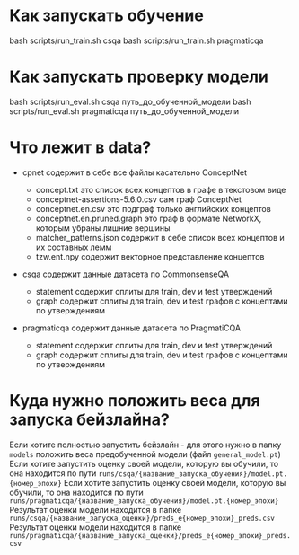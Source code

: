 # Как запускать обучение
bash scripts/run_train.sh csqa
bash scripts/run_train.sh pragmaticqa

# Как запускать проверку модели
bash scripts/run_eval.sh csqa путь_до_обученной_модели
bash scripts/run_eval.sh pragmaticqa путь_до_обученной_модели

# Что лежит в data?
- cpnet содержит в себе все файлы касательно ConceptNet
  - concept.txt это список всех концептов в графе в текстовом виде
  - conceptnet-assertions-5.6.0.csv сам граф ConceptNet
  - conceptnet.en.csv это подграф только английских концептов
  - conceptnet.en.pruned.graph это граф в формате NetworkX, которым убраны лишние вершины
  - matcher_patterns.json содержит в себе список всех концептов и их составных лемм
  - tzw.ent.npy содержит векторное представление концептов
 
- csqa содержит данные датасета по CommonsenseQA
  - statement содержит сплиты для train, dev и test утверждений
  - graph содержит сплиты для train, dev и test графов с концептами по утверждениям
 
- pragmaticqa содержит данные датасета по PragmatiCQA
  - statement содержит сплиты для train, dev и test утверждений
  - graph содержит сплиты для train, dev и test графов с концептами по утверждениям
 
# Куда нужно положить веса для запуска бейзлайна?
Если хотите полностью запустить бейзлайн - для этого нужно в папку `models` положить веса предобученной модели (файл `general_model.pt`)
Если хотите запустить оценку своей модели, которую вы обучили, то она находится по пути `runs/csqa/{название_запуска_обучения}/model.pt.{номер_эпохи}`
Если хотите запустить оценку своей модели, которую вы обучили, то она находится по пути `runs/pragmaticqa/{название_запуска_обучения}/model.pt.{номер_эпохи}`
Результат оценки модели находится в папке `runs/csqa/{название_запуска_оценки}/preds_e{номер_эпохи}_preds.csv`
Результат оценки модели находится в папке `runs/pragmaticqa/{название_запуска_оценки}/preds_e{номер_эпохи}_preds.csv`